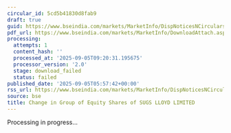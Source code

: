 ```yaml
---
circular_id: 5cd5b41830d8fab9
draft: true
guid: https://www.bseindia.com/markets/MarketInfo/DispNoticesNCirculars.aspx?Noticeid={8A1763A0-A4E9-43E4-9A59-0EC780B3C6EB}&noticeno=20250905-1&dt=09/05/2025&icount=1&totcount=5&flag=0
pdf_url: https://www.bseindia.com/markets/MarketInfo/DownloadAttach.aspx?id=20250905-1&attachedId=
processing:
  attempts: 1
  content_hash: ''
  processed_at: '2025-09-05T09:20:31.195675'
  processor_version: '2.0'
  stage: download_failed
  status: failed
published_date: '2025-09-05T05:57:42+00:00'
rss_url: https://www.bseindia.com/markets/MarketInfo/DispNoticesNCirculars.aspx?Noticeid={8A1763A0-A4E9-43E4-9A59-0EC780B3C6EB}&noticeno=20250905-1&dt=09/05/2025&icount=1&totcount=5&flag=0
source: bse
title: Change in Group of Equity Shares of SUGS LLOYD LIMITED
---
```


Processing in progress...
